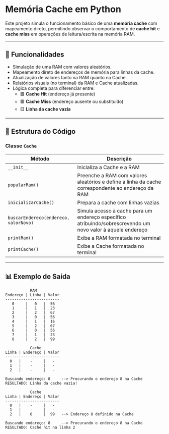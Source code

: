 # Memória Cache em Python

Este projeto simula o funcionamento básico de uma **memória cache** com mapeamento direto, permitindo observar o comportamento de **cache hit** e **cache miss** em operações de leitura/escrita na memória RAM.

---

## 🚀 Funcionalidades

- Simulação de uma RAM com valores aleatórios.
- Mapeamento direto de endereços de memória para linhas da cache.
- Atualização de valores tanto na RAM quanto na Cache.
- Relatórios visuais (no terminal) da RAM e Cache atualizadas.
- Lógica completa para diferenciar entre:
  - 🟩 **Cache Hit** (endereço já presente)
  - 🟥 **Cache Miss** (endereço ausente ou substituído)
  - 🟨 **Linha da cache vazia**

---

## 🧰 Estrutura do Código

### Classe `Cache`

| Método | Descrição |
|--------|-----------|
| `__init__` | Inicializa a Cache e a RAM |
| `popularRam()` | Preenche a RAM com valores aleatórios e define a linha da cache correspondente ao endereço da RAM |
| `inicializarCache()` | Prepara a cache com linhas vazias |
| `buscarEndereco(endereco, valorNovo)` | Simula acesso à cache para um endereço específico atribuindo/sobrescrevendo um novo valor à aquele endereço |
| `printRam()` | Exibe a RAM formatada no terminal |
| `printCache()` | Exibe a Cache formatada no terminal |

---

## 📊 Exemplo de Saída

```text
           RAM
Endereço | Linha | Valor
------------------------
   0     |   0   |  56  
   1     |   1   |  23  
   2     |   2   |  67  
   3     |   0   |  56  
   4     |   1   |  16  
   5     |   2   |  67
   6     |   0   |  56  
   7     |   1   |  23  
   8     |   2   |  99   

           Cache
Linha | Endereço | Valor
------------------------
  0   |    -     |   -  
  1   |    -     |   -  
  2   |    -     |   -  

Buscando endereço: 8     --> Procurando o endereço 8 na Cache
RESULTADO: Linha da cache vazia!

           Cache
Linha | Endereço | Valor
------------------------
  0   |    -     |   -  
  1   |    -     |   - 
  2   |    8     |  99   --> Endereço 8 definido na Cache

Buscando endereço: 8     --> Procurando o endereço 8 na Cache
RESULTADO: Cache hit na linha 2
